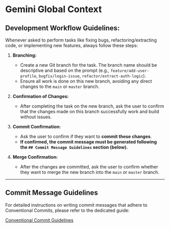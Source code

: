 # Gemini Global Context

## Development Workflow Guidelines:

Whenever asked to perform tasks like fixing bugs, refactoring/extracting code, or implementing new features, always follow these steps:

1.  **Branching:**
    * Create a new Git branch for the task. The branch name should be descriptive and based on the prompt (e.g., `feature/add-user-profile`, `bugfix/login-issue`, `refactor/extract-auth-logic`).
    * Ensure all work is done on this new branch, avoiding any direct changes to the `main` or `master` branch.

2.  **Confirmation of Changes:**
    * After completing the task on the new branch, ask the user to confirm that the changes made on this branch successfully work and build without issues.

3.  **Commit Confirmation:**
    * Ask the user to confirm if they want to **commit these changes**.
    * **If confirmed, the commit message must be generated following the `## Commit Message Guidelines` section (below).**

4.  **Merge Confirmation:**
    * After the changes are committed, ask the user to confirm whether they want to merge the new branch into the `main` or `master` branch.

---

## Commit Message Guidelines

For detailed instructions on writing commit messages that adhere to Conventional Commits, please refer to the dedicated guide:

[Conventional Commit Guidelines](./COMMIT.md)
